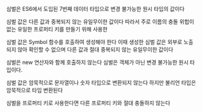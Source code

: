 심벌은 ES6에서 도입된 7번째 데이터 타입으로 변경 불가능한 원시 타입의 값이다

심벌 값은 다른 값과 중복되지 않는 유일무이한 값이다 따라서 주로 이름의 충돌 위헙이 없는 유일한 프로퍼티 키를 만들기 위해 사용한

심벌 값은 Symbol 함수를 호출하여 생성해야 한다 이때 생성한 심벌 값은 외부로 노출되지 않아 확인할 수 없으며 다른 값과 절대 중복되지 않는 유일무이한 값이다

심벌은 new 연산자와 함께 호출하지 않는다 심벌은 객체가 아닌 변경 불가능한 원시 타입이다.

심벌 값은 암묵적으로 문자열이나 숫자 타입으로 변환되지 않는다 하지만 불리언 타입은 암묵적으로 타입 변환된다

심벌을 프로퍼티 키로 사용한다면 다른 프로퍼티 키와 절대 충돌하지 않는다